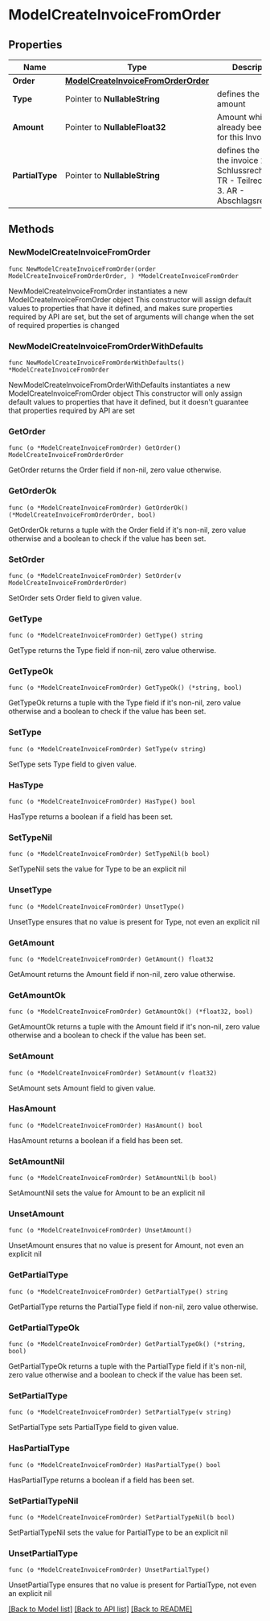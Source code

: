 # ModelCreateInvoiceFromOrder

## Properties

Name | Type | Description | Notes
------------ | ------------- | ------------- | -------------
**Order** | [**ModelCreateInvoiceFromOrderOrder**](ModelCreateInvoiceFromOrderOrder.md) |  | 
**Type** | Pointer to **NullableString** | defines the type of amount | [optional] 
**Amount** | Pointer to **NullableFloat32** | Amount which has already been paid for this Invoice | [optional] 
**PartialType** | Pointer to **NullableString** | defines the type of the invoice 1. RE - Schlussrechnung 2. TR - Teilrechnung 3. AR - Abschlagsrechnung | [optional] 

## Methods

### NewModelCreateInvoiceFromOrder

`func NewModelCreateInvoiceFromOrder(order ModelCreateInvoiceFromOrderOrder, ) *ModelCreateInvoiceFromOrder`

NewModelCreateInvoiceFromOrder instantiates a new ModelCreateInvoiceFromOrder object
This constructor will assign default values to properties that have it defined,
and makes sure properties required by API are set, but the set of arguments
will change when the set of required properties is changed

### NewModelCreateInvoiceFromOrderWithDefaults

`func NewModelCreateInvoiceFromOrderWithDefaults() *ModelCreateInvoiceFromOrder`

NewModelCreateInvoiceFromOrderWithDefaults instantiates a new ModelCreateInvoiceFromOrder object
This constructor will only assign default values to properties that have it defined,
but it doesn't guarantee that properties required by API are set

### GetOrder

`func (o *ModelCreateInvoiceFromOrder) GetOrder() ModelCreateInvoiceFromOrderOrder`

GetOrder returns the Order field if non-nil, zero value otherwise.

### GetOrderOk

`func (o *ModelCreateInvoiceFromOrder) GetOrderOk() (*ModelCreateInvoiceFromOrderOrder, bool)`

GetOrderOk returns a tuple with the Order field if it's non-nil, zero value otherwise
and a boolean to check if the value has been set.

### SetOrder

`func (o *ModelCreateInvoiceFromOrder) SetOrder(v ModelCreateInvoiceFromOrderOrder)`

SetOrder sets Order field to given value.


### GetType

`func (o *ModelCreateInvoiceFromOrder) GetType() string`

GetType returns the Type field if non-nil, zero value otherwise.

### GetTypeOk

`func (o *ModelCreateInvoiceFromOrder) GetTypeOk() (*string, bool)`

GetTypeOk returns a tuple with the Type field if it's non-nil, zero value otherwise
and a boolean to check if the value has been set.

### SetType

`func (o *ModelCreateInvoiceFromOrder) SetType(v string)`

SetType sets Type field to given value.

### HasType

`func (o *ModelCreateInvoiceFromOrder) HasType() bool`

HasType returns a boolean if a field has been set.

### SetTypeNil

`func (o *ModelCreateInvoiceFromOrder) SetTypeNil(b bool)`

 SetTypeNil sets the value for Type to be an explicit nil

### UnsetType
`func (o *ModelCreateInvoiceFromOrder) UnsetType()`

UnsetType ensures that no value is present for Type, not even an explicit nil
### GetAmount

`func (o *ModelCreateInvoiceFromOrder) GetAmount() float32`

GetAmount returns the Amount field if non-nil, zero value otherwise.

### GetAmountOk

`func (o *ModelCreateInvoiceFromOrder) GetAmountOk() (*float32, bool)`

GetAmountOk returns a tuple with the Amount field if it's non-nil, zero value otherwise
and a boolean to check if the value has been set.

### SetAmount

`func (o *ModelCreateInvoiceFromOrder) SetAmount(v float32)`

SetAmount sets Amount field to given value.

### HasAmount

`func (o *ModelCreateInvoiceFromOrder) HasAmount() bool`

HasAmount returns a boolean if a field has been set.

### SetAmountNil

`func (o *ModelCreateInvoiceFromOrder) SetAmountNil(b bool)`

 SetAmountNil sets the value for Amount to be an explicit nil

### UnsetAmount
`func (o *ModelCreateInvoiceFromOrder) UnsetAmount()`

UnsetAmount ensures that no value is present for Amount, not even an explicit nil
### GetPartialType

`func (o *ModelCreateInvoiceFromOrder) GetPartialType() string`

GetPartialType returns the PartialType field if non-nil, zero value otherwise.

### GetPartialTypeOk

`func (o *ModelCreateInvoiceFromOrder) GetPartialTypeOk() (*string, bool)`

GetPartialTypeOk returns a tuple with the PartialType field if it's non-nil, zero value otherwise
and a boolean to check if the value has been set.

### SetPartialType

`func (o *ModelCreateInvoiceFromOrder) SetPartialType(v string)`

SetPartialType sets PartialType field to given value.

### HasPartialType

`func (o *ModelCreateInvoiceFromOrder) HasPartialType() bool`

HasPartialType returns a boolean if a field has been set.

### SetPartialTypeNil

`func (o *ModelCreateInvoiceFromOrder) SetPartialTypeNil(b bool)`

 SetPartialTypeNil sets the value for PartialType to be an explicit nil

### UnsetPartialType
`func (o *ModelCreateInvoiceFromOrder) UnsetPartialType()`

UnsetPartialType ensures that no value is present for PartialType, not even an explicit nil

[[Back to Model list]](../README.md#documentation-for-models) [[Back to API list]](../README.md#documentation-for-api-endpoints) [[Back to README]](../README.md)


